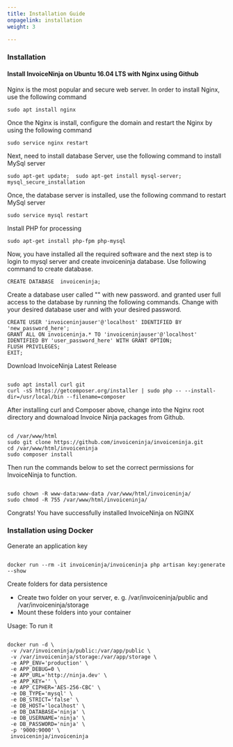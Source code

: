 ```yaml
---
title: Installation Guide
onpagelink: installation
weight: 3

---
```


### **Installation**

#### Install InvoiceNinja on Ubuntu 16.04 LTS with Nginx using Github

Nginx is the most popular and secure web server. In order to install Nginx, use the following command

 ```
 sudo apt install nginx 
```

Once the Nginx is install, configure the domain and restart the Nginx by using the following command

 ```
 sudo service nginx restart 
```

Next, need to install database Server, use the following command to install MySql server

 ```
 sudo apt-get update;  sudo apt-get install mysql-server; mysql_secure_installation 
```

Once, the database server is installed, use the following command to restart MySql server

 ```
 sudo service mysql restart 
```

Install PHP for processing

 ```
 sudo apt-get install php-fpm php-mysql
```

Now, you have installed all the required software and the next step is to login to mysql server and create invoiceninja database. Use following command to create database.

 ```
 CREATE DATABASE  invoiceninja;
```

Create a database user called "" with new password. and granted user full access to the database by running the following commands. Change with your desired database user and with your desired password.

 ```
CREATE USER 'invoiceninjauser'@'localhost' IDENTIFIED BY 'new_password_here'; 
GRANT ALL ON invoiceninja.* TO 'invoiceninjauser'@'localhost' IDENTIFIED BY 'user_password_here' WITH GRANT OPTION;
FLUSH PRIVILEGES; 
EXIT;
```

Download InvoiceNinja Latest Release

 ```
 
sudo apt install curl git
curl -sS https://getcomposer.org/installer | sudo php -- --install-dir=/usr/local/bin --filename=composer

```

After installing curl and Composer above, change into the Nginx root directory and downaload Invoice Ninja packages from Github.

 ```

cd /var/www/html
sudo git clone https://github.com/invoiceninja/invoiceninja.git
cd /var/www/html/invoiceninja
sudo composer install

```

Then run the commands below to set the correct permissions for InvoiceNinja to function.

 ```

sudo chown -R www-data:www-data /var/www/html/invoiceninja/
sudo chmod -R 755 /var/www/html/invoiceninja/

```

Congrats! You have successfully installed InvoiceNinja on NGINX

### Installation using Docker

Generate an application key

 ```

docker run --rm -it invoiceninja/invoiceninja php artisan key:generate --show

```

Create folders for data persistence

- Create two folder on your server, e. g. /var/invoiceninja/public and /var/invoiceninja/storage
- Mount these folders into your container
 
Usage: To run it

 ```

docker run -d \
  -v /var/invoiceninja/public:/var/app/public \
  -v /var/invoiceninja/storage:/var/app/storage \
  -e APP_ENV='production' \
  -e APP_DEBUG=0 \
  -e APP_URL='http://ninja.dev' \
  -e APP_KEY='' \
  -e APP_CIPHER='AES-256-CBC' \
  -e DB_TYPE='mysql' \
  -e DB_STRICT='false' \
  -e DB_HOST='localhost' \
  -e DB_DATABASE='ninja' \
  -e DB_USERNAME='ninja' \
  -e DB_PASSWORD='ninja' \
  -p '9000:9000' \
  invoiceninja/invoiceninja

```
